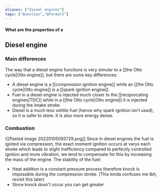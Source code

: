 ```yaml
---
aliases: ["diesel engines"]
tags: ["Question","QFormat3"]
---
```


#### What are the properties of a
## Diesel engine
### Main differences
The way that a diesel engine functions is very simular to a [[the Otto cycle|Otto engine]], but there are some key differences:
- A diesel engine is a [[compression ignition engine]] while an [[the Otto cycle|Otto engine]] is a [[spark ignition engine]].
- Fuel in a diesel engine is injected much closer to the [[reciprocating engines|TDC]] while in a [[the Otto cycle|Otto engine]] it is injected during the intake stroke
- Diesel is a much less volitile fuel (hence why spark ignition isn't used), so it is safer to store. It is also more energy dense.

### Combustion
![[Pasted image 20220105093729.png]]
Since in diesel engines the fuel is ignited via compression, the exact moment ignition occurs at varys each stroke which leads to slight inefficiency compared to perfectly controlled ignition and more vibration, we tend to compensate for this by increasing the mass of the engine.
The stability of the fuel:
- Heat addition is a constant pressure process therefore knock is impossible during the compression stroke. (This kinda confuses me tbh, revisit this later)
- Since knock dosn't occur you can get greater 